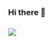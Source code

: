 ### Hi there 👋

<!--
**ChuJeongwu/ChuJeongwu** is a ✨ _special_ ✨ repository because its `README.md` (this file) appears on your GitHub profile.

Here are some ideas to get you started:

- 🔭 I’m currently working on ...
- 🌱 I’m currently learning ...
- 👯 I’m looking to collaborate on ...
- 🤔 I’m looking for help with ...
- 💬 Ask me about ...
- 📫 How to reach me: ...
- 😄 Pronouns: ...
- ⚡ Fun fact: ...
--->
<h3>
  <img src="https://img.shields.io/badge/Python-3776AB?style=for-the-badge&logo=Python&logoColor=white">
</h3>
